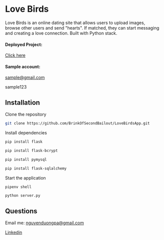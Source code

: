 # Love Birds

Love Birds is an online dating site that allows users to upload images, browse other users and send "hearts". If matched, they can start messaging and creating a love connection. Built with Python stack.

#### Deployed Project: 
[Click here](http://34.215.117.207/)

#### Sample account:

sample@gmail.com

sample123

## Installation

Clone the repository

```bash
git clone https://github.com/BrinkOfSecondBailout/LoveBirdsApp.git
```

Install dependencies 

```bash
pip install flask
```
```bash
pip install flask-bcrypt
```
```bash
pip install pymysql
```
```bash
pip install flask-sqlalchemy
```

Start the application
```bash
pipenv shell
```
```bash
python server.py
```

## Questions

Email me: nguyenduongpa@gmail.com

[Linkedin](https://www.linkedin.com/in/softwaredev-nguyen/)
